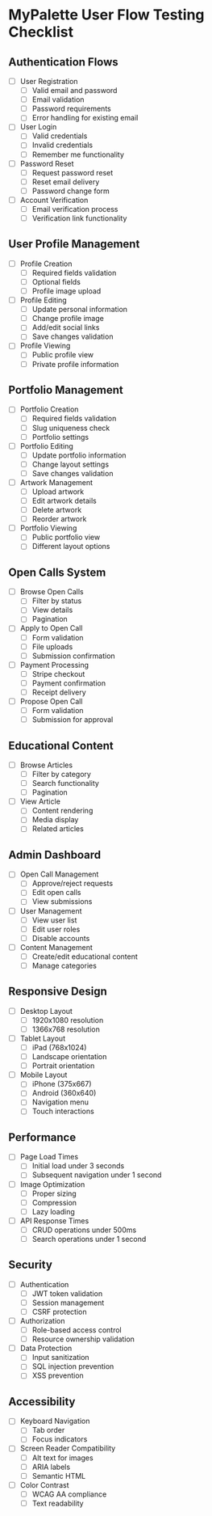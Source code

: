 # MyPalette User Flow Testing Checklist

## Authentication Flows
- [ ] User Registration
  - [ ] Valid email and password
  - [ ] Email validation
  - [ ] Password requirements
  - [ ] Error handling for existing email
- [ ] User Login
  - [ ] Valid credentials
  - [ ] Invalid credentials
  - [ ] Remember me functionality
- [ ] Password Reset
  - [ ] Request password reset
  - [ ] Reset email delivery
  - [ ] Password change form
- [ ] Account Verification
  - [ ] Email verification process
  - [ ] Verification link functionality

## User Profile Management
- [ ] Profile Creation
  - [ ] Required fields validation
  - [ ] Optional fields
  - [ ] Profile image upload
- [ ] Profile Editing
  - [ ] Update personal information
  - [ ] Change profile image
  - [ ] Add/edit social links
  - [ ] Save changes validation
- [ ] Profile Viewing
  - [ ] Public profile view
  - [ ] Private profile information

## Portfolio Management
- [ ] Portfolio Creation
  - [ ] Required fields validation
  - [ ] Slug uniqueness check
  - [ ] Portfolio settings
- [ ] Portfolio Editing
  - [ ] Update portfolio information
  - [ ] Change layout settings
  - [ ] Save changes validation
- [ ] Artwork Management
  - [ ] Upload artwork
  - [ ] Edit artwork details
  - [ ] Delete artwork
  - [ ] Reorder artwork
- [ ] Portfolio Viewing
  - [ ] Public portfolio view
  - [ ] Different layout options

## Open Calls System
- [ ] Browse Open Calls
  - [ ] Filter by status
  - [ ] View details
  - [ ] Pagination
- [ ] Apply to Open Call
  - [ ] Form validation
  - [ ] File uploads
  - [ ] Submission confirmation
- [ ] Payment Processing
  - [ ] Stripe checkout
  - [ ] Payment confirmation
  - [ ] Receipt delivery
- [ ] Propose Open Call
  - [ ] Form validation
  - [ ] Submission for approval

## Educational Content
- [ ] Browse Articles
  - [ ] Filter by category
  - [ ] Search functionality
  - [ ] Pagination
- [ ] View Article
  - [ ] Content rendering
  - [ ] Media display
  - [ ] Related articles

## Admin Dashboard
- [ ] Open Call Management
  - [ ] Approve/reject requests
  - [ ] Edit open calls
  - [ ] View submissions
- [ ] User Management
  - [ ] View user list
  - [ ] Edit user roles
  - [ ] Disable accounts
- [ ] Content Management
  - [ ] Create/edit educational content
  - [ ] Manage categories

## Responsive Design
- [ ] Desktop Layout
  - [ ] 1920x1080 resolution
  - [ ] 1366x768 resolution
- [ ] Tablet Layout
  - [ ] iPad (768x1024)
  - [ ] Landscape orientation
  - [ ] Portrait orientation
- [ ] Mobile Layout
  - [ ] iPhone (375x667)
  - [ ] Android (360x640)
  - [ ] Navigation menu
  - [ ] Touch interactions

## Performance
- [ ] Page Load Times
  - [ ] Initial load under 3 seconds
  - [ ] Subsequent navigation under 1 second
- [ ] Image Optimization
  - [ ] Proper sizing
  - [ ] Compression
  - [ ] Lazy loading
- [ ] API Response Times
  - [ ] CRUD operations under 500ms
  - [ ] Search operations under 1 second

## Security
- [ ] Authentication
  - [ ] JWT token validation
  - [ ] Session management
  - [ ] CSRF protection
- [ ] Authorization
  - [ ] Role-based access control
  - [ ] Resource ownership validation
- [ ] Data Protection
  - [ ] Input sanitization
  - [ ] SQL injection prevention
  - [ ] XSS prevention

## Accessibility
- [ ] Keyboard Navigation
  - [ ] Tab order
  - [ ] Focus indicators
- [ ] Screen Reader Compatibility
  - [ ] Alt text for images
  - [ ] ARIA labels
  - [ ] Semantic HTML
- [ ] Color Contrast
  - [ ] WCAG AA compliance
  - [ ] Text readability
